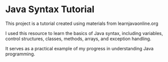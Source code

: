 
# Java Syntax Tutorial

This project is a tutorial created using materials from learnjavaonline.org

I used this resource to learn the basics of Java syntax, including variables, control structures, classes, methods, arrays, and exception handling.

It serves as a practical example of my progress in understanding Java programming.
